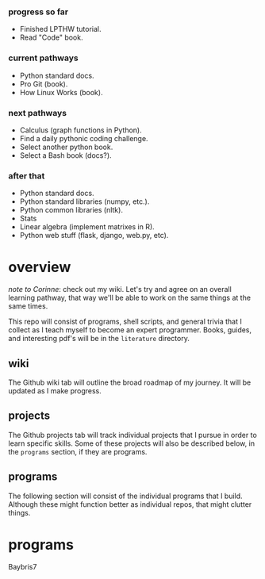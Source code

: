 ### progress so far 
- Finished LPTHW tutorial.
- Read "Code" book.
 
### current pathways
- Python standard docs. 
- Pro Git (book).
- How Linux Works (book).

### next pathways
- Calculus (graph functions in Python).
- Find a daily pythonic coding challenge.
- Select another python book.
- Select a Bash book (docs?).

### after that
- Python standard docs.
- Python standard libraries (numpy, etc.).
- Python common libraries (nltk).
- Stats
- Linear algebra (implement matrixes in R).
- Python web stuff (flask, django, web.py, etc). 

# overview

*note to Corinne*: check out my wiki. Let's try and agree on an overall learning pathway, that way we'll be able to work on the same things at the same times.

This repo will consist of programs, shell scripts, and general trivia that I collect as I teach myself to become an expert programmer. Books, guides, and interesting pdf's will be in the `literature` directory.

## wiki
The Github wiki tab will outline the broad roadmap of my journey. It will be updated as I make progress.

## projects
The Github projects tab will track individual projects that I pursue in order to learn specific skills. Some of these projects will also be described below, in the `programs` section, if they are programs.

## programs
The following section will consist of the individual programs that I build. Although these might function better as individual repos, that might clutter things.

# programs
Baybris7
